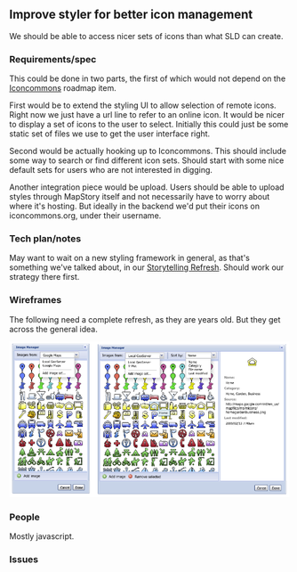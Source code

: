 ## Improve styler for better icon management

We should be able to access nicer sets of icons than what SLD can create.

### Requirements/spec

This could be done in two parts, the first of which would not depend on the [Iconcommons](iconcommonds.md)
roadmap item.

First would be to extend the styling UI to allow selection of remote icons. Right now we just have a url
line to refer to an online icon. It would be nicer to display a set of icons to the user to select. 
Initially this could just be some static set of files we use to get the user interface right.

Second would be actually hooking up to Iconcommons. This should include some way to search or find
different icon sets. Should start with some nice default sets for users who are not interested in 
digging.

Another integration piece would be upload. Users should be able to upload styles through MapStory itself
and not necessarily have to worry about where it's hosting. But ideally in the backend we'd put their
icons on iconcommons.org, under their username.


### Tech plan/notes

May want to wait on a new styling framework in general, as that's something we've talked about, in
our [Storytelling Refresh](composer-new.md). Should work our strategy there first.

### Wireframes
The following need a complete refresh, as they are years old. But they get across the general idea.

![icon styler wireframe](images/image-manager.png "Image Manager wireframe")

### People
Mostly javascript.


### Issues
